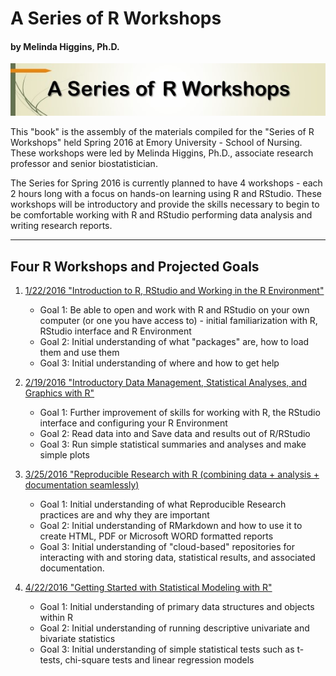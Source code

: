 # A Series of R Workshops
#### by Melinda Higgins, Ph.D.

![Title Img](titleTest2.jpg)

This "book" is the assembly of the materials compiled for the "Series of R Workshops" held Spring 2016 at Emory University - School of Nursing. These workshops were led by Melinda Higgins, Ph.D., associate research professor and senior biostatistician.

The Series for Spring 2016 is currently planned to have 4 workshops - each 2 hours long with a focus on hands-on learning using R and RStudio. These workshops will be introductory and provide the skills necessary to begin to be comfortable working with R and RStudio performing data analysis and writing research reports.

*** 

## Four R Workshops and Projected Goals

1.	[1/22/2016 "Introduction to R, RStudio and Working in the R Environment"](../workshop1/README.md)
    + Goal 1: Be able to open and work with R and RStudio on your own computer (or one you have access to) - initial familiarization with R, RStudio interface and R Environment
    + Goal 2: Initial understanding of what "packages" are, how to load them and use them
    + Goal 3: Initial understanding of where and how to get help
    
2.	[2/19/2016 "Introductory Data Management, Statistical Analyses, and Graphics with R"](../workshop2/README.md)
    + Goal 1: Further improvement of skills for working with R, the RStudio interface and configuring your R Environment
    + Goal 2: Read data into and Save data and results out of R/RStudio
    + Goal 3: Run simple statistical summaries and analyses and make simple plots

3.	[3/25/2016 "Reproducible Research with R (combining data + analysis + documentation seamlessly)](../workshop3/README.md)
    + Goal 1: Initial understanding of what Reproducible Research practices are and why they are important
    + Goal 2: Initial understanding of RMarkdown and how to use it to create HTML, PDF or Microsoft WORD formatted reports
    + Goal 3: Initial understanding of "cloud-based" repositories for interacting with and storing data, statistical results, and associated documentation.

4.	[4/22/2016 "Getting Started with Statistical Modeling with R"](../workshop4/README.md)
    + Goal 1: Initial understanding of primary data structures and objects within R
    + Goal 2: Initial understanding of running descriptive univariate and bivariate statistics
    + Goal 3: Initial understanding of simple statistical tests such as t-tests, chi-square tests and linear regression models 
